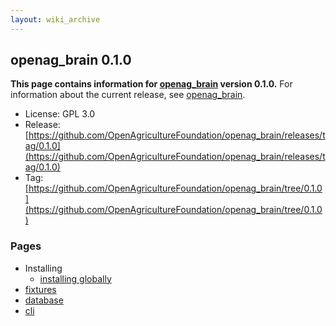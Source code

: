 ```yaml
---
layout: wiki_archive
---
```


## openag\_brain 0.1.0

**This page contains information for [openag_brain](../openag_brain.md) version 0.1.0.**
For information about the current release, see [openag_brain](../openag_brain.md).

  - License: GPL 3.0
  - Release:
    [https://github.com/OpenAgricultureFoundation/openag_brain/releases/tag/0.1.0](https://github.com/OpenAgricultureFoundation/openag_brain/releases/tag/0.1.0)
  - Tag: [https://github.com/OpenAgricultureFoundation/openag_brain/tree/0.1.0](https://github.com/OpenAgricultureFoundation/openag_brain/tree/0.1.0)

### Pages

  - Installing
      - [installing globally](installing_globally.md)
  - [fixtures](fixtures.md)
  - [database](database.md)
  - [cli](cli.md)
